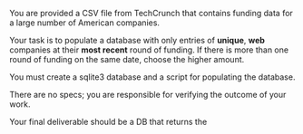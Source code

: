 You are provided a CSV file from TechCrunch that contains funding data for a large number of American companies.

Your task is to populate a database with only entries of **unique**, **web** companies at their **most recent** round of funding. If there is more than one round of funding on the same date, choose the higher amount. 

You must create a sqlite3 database and a script for populating the database.

There are no specs; you are responsible for verifying the outcome of your work.

Your final deliverable should be a DB that returns the
